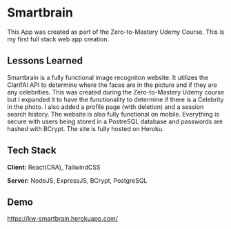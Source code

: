 
# Smartbrain

This App was created as part of the Zero-to-Mastery Udemy Course. This is my first full stack web app creation.




## Lessons Learned

Smartbrain is a fully functional image recogniton website. It utilizes the ClarifAI API to determine where the faces are in the picture and if they are any celebrities. This was created during the Zero-to-Mastery Udemy course but I expanded it to have the functionality to determine if there is a Celebrity in the photo. I also added a profile page (with deletion) and a session search history. The website is also fully functional on mobile. Everything is secure with users being stored in a PostreSQL database and passwords are hashed with BCrypt. The site is fully hosted on Heroku.
## Tech Stack

**Client:** React(CRA), TailwindCSS

**Server:** NodeJS, ExpressJS, BCrypt, PostgreSQL

  
## Demo

https://kw-smartbrain.herokuapp.com/

  
